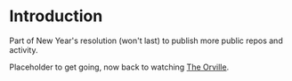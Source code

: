 # Introduction

Part of New Year's resolution (won't last) to publish more public repos and activity.

Placeholder to get going, now back to watching [The Orville](https://www.fox.com/the-orville/).
